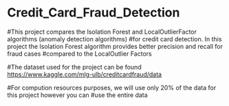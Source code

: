 # Credit_Card_Fraud_Detection
#This project compares the Isolation Forest and LocalOutlierFactor algorithms (anomaly detection algorithms) 
#for credit card detection. In this project the Isolation Forest algorithm provides better precision and recall for fraud cases
#compared to the LocalOutlier Factors 

#The dataset used for the project can be found https://www.kaggle.com/mlg-ulb/creditcardfraud/data 

#For compution resources purposes, we will use only 20% of the data for this project however you can 
#use the entire data
